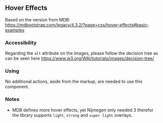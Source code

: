 ## Hover Effects

Based on the version from MDB:<br>
https://mdbootstrap.com/legacy/4.3.2/?page=css/hover-effects#basic-examples

### Accessibility

Regarding the `alt` attribute on the images, please follow the decision tree as can be seen here https://www.w3.org/WAI/tutorials/images/decision-tree/

### Using

No additional actions, aside from the markup, are needed to use this component.

### Notes

* MDB defines more hover effects, yet Nijmegen only needed 3 therefor the library supports `light`, `strong` and `super light` overlays.
